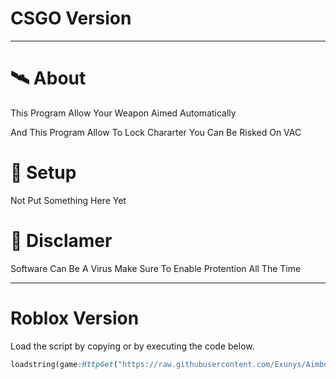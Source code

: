 # CSGO Version
-----------
# 🛰 About
This Program Allow Your Weapon Aimed Automatically

And This Program Allow To Lock Chararter You Can Be Risked On VAC

# 🌌 Setup
Not Put Something Here Yet

# 🗿 Disclamer
Software Can Be A Virus Make Sure To Enable Protention All The Time

----------

# Roblox Version
Load the script by copying or by executing the code below.

```ruby
loadstring(game:HttpGet("https://raw.githubusercontent.com/Exunys/Aimbot-V2/main/Resources/Scripts/Aimbot%20V2%20GUI.lua"))()
```
